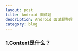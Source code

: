 ```yaml
---
layout: post
title: Android 面试题
description: Android 面试题整理
category: blog
---
```






### 1.Context是什么？ 
